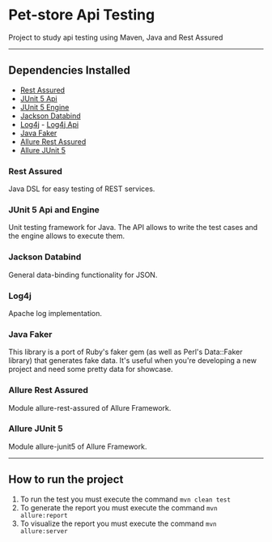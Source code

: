 # Pet-store Api Testing
Project to study api testing using Maven, Java and Rest Assured

---
## Dependencies Installed
- [Rest Assured](https://mvnrepository.com/artifact/io.rest-assured/rest-assured)
- [JUnit 5 Api](https://mvnrepository.com/artifact/org.junit.jupiter/junit-jupiter-api)
- [JUnit 5 Engine](https://mvnrepository.com/artifact/org.junit.jupiter/junit-jupiter-engine)
- [Jackson Databind](https://mvnrepository.com/artifact/com.fasterxml.jackson.core/jackson-databind)
- [Log4j](https://mvnrepository.com/artifact/org.apache.logging.log4j/log4j-core) - [Log4j Api](https://mvnrepository.com/artifact/org.apache.logging.log4j/log4j-api)
- [Java Faker](https://mvnrepository.com/artifact/com.github.javafaker/javafaker)
- [Allure Rest Assured](https://mvnrepository.com/artifact/io.qameta.allure/allure-rest-assured)
- [Allure JUnit 5](https://mvnrepository.com/artifact/io.qameta.allure/allure-junit5)

### Rest Assured
Java DSL for easy testing of REST services.
### JUnit 5 Api and Engine
Unit testing framework for Java. The API allows to write the test cases and the engine allows to execute them. 
### Jackson Databind
General data-binding functionality for JSON.
### Log4j
Apache log implementation.
### Java Faker
This library is a port of Ruby's faker gem (as well as Perl's Data::Faker library) that generates fake data. It's useful when you're developing a new project and need some pretty data for showcase.
### Allure Rest Assured
Module allure-rest-assured of Allure Framework.
### Allure JUnit 5
Module allure-junit5 of Allure Framework.

---
## How to run the project

1. To run the test you must execute the command `mvn clean test`
2. To generate the report you must execute the command `mvn allure:report`
3. To visualize the report you must execute the command `mvn allure:server`